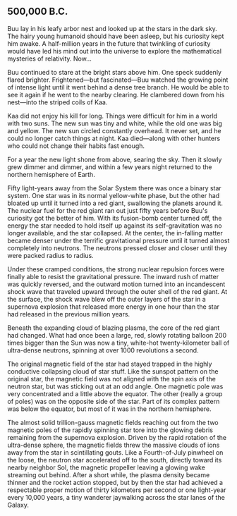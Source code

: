 ## 500,000 B.C.
Buu lay in his leafy arbor nest and looked up at the stars in the dark sky. The hairy young humanoid should have been asleep, but his curiosity kept him awake. A half-million years in the future that twinkling of curiosity would have led his mind out into the universe to explore the mathematical mysteries of relativity. Now...

Buu continued to stare at the bright stars above him. One speck suddenly flared brighter. Frightened&mdash;but fascinated&mdash;Buu watched the growing point of intense light until it went behind a dense tree branch. He would be able to see it again if he went to the nearby clearing. He clambered down from his nest&mdash;into the striped coils of Kaa.

Kaa did not enjoy his kill for long. Things were difficult for him in a world with two suns. The new sun was tiny and white, while the old one was big and yellow. The new sun circled constantly overhead. It never set, and he could no longer catch things at night. Kaa died&mdash;along with other hunters who could not change their habits fast enough.

For a year the new light shone from above, searing the sky. Then it slowly grew dimmer and dimmer, and within a few years night returned to the northern hemisphere of Earth.

Fifty light-years away from the Solar System there was once a binary star system. One star was in its normal yellow-white phase, but the other had bloated up until it turned into a red giant, swallowing the planets around it. The nuclear fuel for the red giant ran out just fifty years before Buu's curiosity got the better of him. With its fusion-bomb center turned off, the energy the star needed to hold itself up against its self-gravitation was no longer available, and the star collapsed. At the center, the in-falling matter became denser under the terrific gravitational pressure until it turned almost completely into neutrons. The neutrons pressed closer and closer until they were packed radius to radius.

Under these cramped conditions, the strong nuclear repulsion forces were finally able to resist the gravitational pressure. The inward rush of matter was quickly reversed, and the outward motion turned into an incandescent shock wave that traveled upward through the outer shell of the red giant. At the surface, the shock wave blew off the outer layers of the star in a supernova explosion that released more energy in one hour than the star had released in the previous million years.

Beneath the expanding cloud of blazing plasma, the core of the red giant had changed. What had once been a large, red, slowly rotating balloon 200 times bigger than the Sun was now a tiny, white-hot twenty-kilometer ball of ultra-dense neutrons, spinning at over 1000 revolutions a second.

The original magnetic field of the star had stayed trapped in the highly conductive collapsing cloud of star stuff. Like the sunspot pattern on the original star, the magnetic field was not aligned with the spin axis of the neutron star, but was sticking out at an odd angle. One magnetic pole was very concentrated and a little above the equator. The other (really a group of poles) was on the opposite side of the star. Part of its complex pattern was below the equator, but most of it was in the northern hemisphere.

The almost solid trillion-gauss magnetic fields reaching out from the two magnetic poles of the rapidly spinning star tore into the glowing debris remaining from the supernova explosion. Driven by the rapid rotation of the ultra-dense sphere, the magnetic fields threw the massive clouds of ions away from the star in scintillating gouts. Like a Fourth-of-July pinwheel on the loose, the neutron star accelerated off to the south, directly toward its nearby neighbor Sol, the magnetic propeller leaving a glowing wake streaming out behind. After a short while, the plasma density became thinner and the rocket action stopped, but by then the star had achieved a respectable proper motion of thirty kilometers per second or one light-year every 10,000 years, a tiny wanderer jaywalking across the star lanes of the Galaxy.